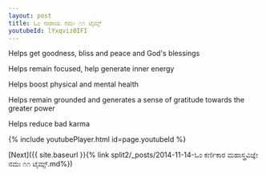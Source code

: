 ```yaml
---
layout: post
title: ಓಂ ನಾರಾಯ ನಮಃ ೧೧ ಟೈಮ್ಸ್
youtubeId: lYxqviz0IFI
---
```

 
 
Helps get goodness, bliss and peace and God's blessings
 
Helps remain focused, help generate inner energy 
 
Helps boost physical and mental health 
 
Helps remain grounded and generates a sense of gratitude towards the greater power 
 
Helps reduce bad karma
 
 
 
 


{% include youtubePlayer.html id=page.youtubeId %}
 
[Next]({{ site.baseurl }}{% link  split2/_posts/2014-11-14-ಓಂ ಕರ್ಣಿಕಾರ ಮಹಾಸ್ತ್ರವಿಜ್ಞೇ ನಮಃ ೧೧ ಟೈಮ್ಸ್.md%})
 
